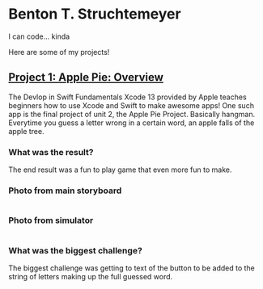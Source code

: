 # **Benton T. Struchtemeyer**

I can code... kinda

Here are some of my projects!

## **[Project 1: Apple Pie: Overview](https://github.com/swiftlyBenton/Apple-Pie-Project)**

The Devlop in Swift Fundamentals Xcode 13 provided by Apple teaches beginners how to use Xcode and Swift to make awesome apps!
One such app is the final project of unit 2, the Apple Pie Project. Basically hangman. Everytime you guess a letter wrong in a certain word, an apple falls of the apple tree. 

### **What was the result?**

The end result was a fun to play game that even more fun to make.

### Photo from main storyboard

![]()

### Photo from simulator

![]()

### **What was the biggest challenge?**

The biggest challenge was getting to text of the button to be added to the string of letters making up the full guessed word. 


